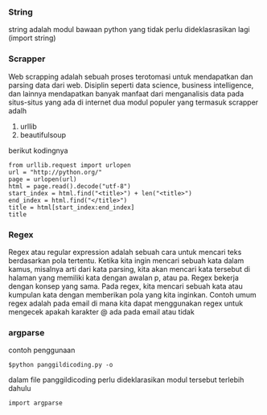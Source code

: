 ### String
string adalah modul bawaan python yang tidak perlu dideklasrasikan lagi (import string)

### Scrapper
Web scrapping adalah sebuah proses terotomasi untuk mendapatkan dan parsing data dari web. Disiplin seperti data science, business intelligence, dan lainnya mendapatkan banyak manfaat dari menganalisis data pada situs-situs yang ada di internet dua modul populer yang termasuk scrapper adalh 

1. urllib
2. beautifulsoup

berikut kodingnya

	from urllib.request import urlopen
	url = "http://python.org/"
	page = urlopen(url)
	html = page.read().decode("utf-8")
	start_index = html.find("<title>") + len("<title>")
	end_index = html.find("</title>")
	title = html[start_index:end_index]
	title
	
### Regex
Regex atau regular expression adalah sebuah cara untuk mencari teks berdasarkan pola tertentu. Ketika kita ingin mencari sebuah kata dalam kamus, misalnya arti dari kata parsing, kita akan mencari kata tersebut di halaman yang memiliki kata dengan awalan p, atau pa. Regex bekerja dengan konsep yang sama. Pada regex, kita mencari sebuah kata atau kumpulan kata dengan memberikan pola yang kita inginkan. Contoh umum regex adalah pada email di mana kita dapat menggunakan regex untuk mengecek apakah karakter @ ada pada email atau tidak

### argparse
contoh penggunaan

	$python panggildicoding.py -o

dalam file panggildicoding perlu dideklarasikan modul tersebut terlebih dahulu 

	import argparse

